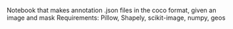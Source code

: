 Notebook that makes annotation .json files in the coco format, given an image and mask
Requirements: Pillow, Shapely, scikit-image, numpy, geos
